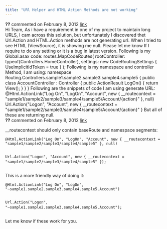 ```yaml
---
title: "URl Helper and HTML Action Methods are not working"
---
```

<div id="post746677" class="discussion-comment op">
   <div class="discussion-header"><b>??</b> commented on 
      <time datetime="2012-02-08T00:29:35.13-08:00" title="2012-02-08T00:29:35.13-08:00">February 8, 2012</time> <a href="#746677" class="post-link">link</a></div>
   <div class="discussion-message">Hi Team, As i have a requirement in one of my project to maintain long URLS, I cam across this solution, but unfortunately I discovered thet Url.Action and HTML.Action methods are not generating url. When I tried to see HTML (ViewSource), it is showing
 me null. Please let me know If I require to do any setting or it is a bug in latest version. Following is my Global.asax code: routes.MapCodeRoutes( rootController: typeof(Controllers.HomeController), settings: new CodeRoutingSettings { UseImplicitIdToken
 = true } ); Following is my namespace and controller Method, I am using: namespace Routing.Controllers.sample1.sample2.sample3.sample4.sample5 { public class AccountController : Controller { public ActionResult LogOn() { return View(); } } } Following are
 the snippets of code I am using generate URL: @Html.ActionLink(&quot;Log On&quot;, &quot;LogOn&quot;, &quot;Account&quot;, new { __routecontext = &quot;sample1/sample2/sample3/sample4/sample5/Account/{action}&quot; }, null) Url.Action(&quot;Logon&quot;, &quot;Account&quot;, new { __routecontext = &quot;sample1/sample2/sample3/sample4/sample5/Account/{action}&quot;
 } But all of these are returning null.</div>
</div>
<div id="post747196" class="discussion-comment">
   <div class="discussion-header"><b>??</b> commented on 
      <time datetime="2012-02-08T06:45:33.5-08:00" title="2012-02-08T06:45:33.5-08:00">February 8, 2012</time> <a href="#747196" class="post-link">link</a></div>
   <div class="discussion-message"><p>__routecontext should only contain baseRoute and namespace segments:</p>
<pre><code>@Html.ActionLink("Log On", "LogOn", "Account", new { __routecontext = "sample1/sample2/sample3/sample4/sample5" }, null)

Url.Action("Logon", "Account", new { __routecontext = "sample1/sample2/sample3/sample4/sample5" });</code>
</pre>
<p>This is a more friendly way of doing it:</p>
<pre><code>@Html.ActionLink("Log On", "LogOn", "~sample1.sample2.sample3.sample4.sample5.Account")

Url.Action("Logon", "~sample1.sample2.sample3.sample4.sample5.Account");</code>
</pre>
<p>Let me know if these work for you.</p></div>
</div>